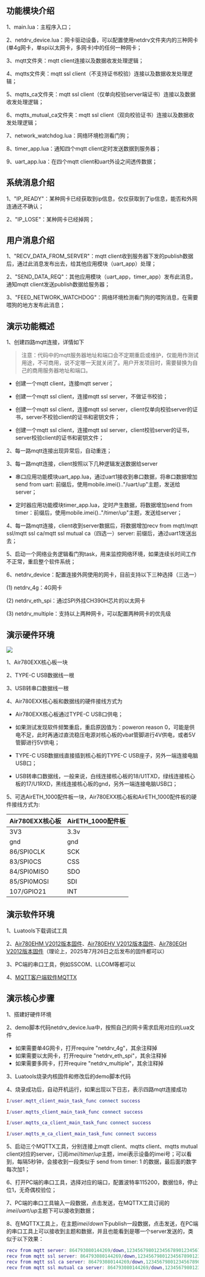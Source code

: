 ## 功能模块介绍

1、main.lua：主程序入口；

2、netdrv_device.lua：网卡驱动设备，可以配置使用netdrv文件夹内的三种网卡(单4g网卡，单spi以太网卡，多网卡)中的任何一种网卡；

3、mqtt文件夹：mqtt client连接以及数据收发处理逻辑；

4、mqtts文件夹：mqtt ssl client（不支持证书校验）连接以及数据收发处理逻辑；

5、mqtts_ca文件夹：mqtt ssl client（仅单向校验server端证书）连接以及数据收发处理逻辑；

6、mqtts_mutual_ca文件夹：mqtt ssl client（双向校验证书）连接以及数据收发处理逻辑；

7、network_watchdog.lua：网络环境检测看门狗；

8、timer_app.lua：通知四个mqtt client定时发送数据到服务器；

9、uart_app.lua：在四个mqtt client和uart外设之间透传数据；



## 系统消息介绍

1、"IP_READY"：某种网卡已经获取到ip信息，仅仅获取到了ip信息，能否和外网连通还不确认；

2、"IP_LOSE"：某种网卡已经掉网；



## 用户消息介绍

1、"RECV_DATA_FROM_SERVER"：mqtt client收到服务器下发的publish数据后，通过此消息发布出去，给其他应用模块（uart_app）处理；

2、"SEND_DATA_REQ"：其他应用模块（uart_app，timer_app）发布此消息，通知mqtt client发送publish数据给服务器；

3、"FEED_NETWORK_WATCHDOG"：网络环境检测看门狗的喂狗消息，在需要喂狗的地方发布此消息；



## 演示功能概述

1、创建四路mqtt连接，详情如下

> 注意：代码中的mqtt服务器地址和端口会不定期重启或维护，仅能用作测试用途，不可商用，说不定哪一天就关闭了。用户开发项目时，需要替换为自己的商用服务器地址和端口。

- 创建一个mqtt client，连接mqtt server；

- 创建一个mqtt ssl client，连接mqtt ssl server，不做证书校验；

- 创建一个mqtt ssl client，连接mqtt ssl server，client仅单向校验server的证书，server不校验client的证书和密钥文件；

- 创建一个mqtt ssl client，连接mqtt ssl server，client校验server的证书，server校验client的证书和密钥文件；

2、每一路mqtt连接出现异常后，自动重连；

3、每一路mqtt连接，client按照以下几种逻辑发送数据给server

- 串口应用功能模块uart_app.lua，通过uart1接收到串口数据，将串口数据增加send from uart: 前缀后，使用mobile.imei().."/uart/up"主题，发送给server；

- 定时器应用功能模块timer_app.lua，定时产生数据，将数据增加send from timer：前缀后，使用mobile.imei().."/timer/up"主题，发送给server；

4、每一路mqtt连接，client收到server数据后，将数据增加recv from mqtt/mqtt ssl/mqtt ssl ca/mqtt ssl mutual ca（四选一）server: 前缀后，通过uart1发送出去；

5、启动一个网络业务逻辑看门狗task，用来监控网络环境，如果连续长时间工作不正常，重启整个软件系统；

6、netdrv_device：配置连接外网使用的网卡，目前支持以下三种选择（三选一）

   (1) netdrv_4g：4G网卡

   (2) netdrv_eth_spi：通过SPI外挂CH390H芯片的以太网卡

   (3) netdrv_multiple：支持以上两种网卡，可以配置两种网卡的优先级



## 演示硬件环境

![](https://docs.openluat.com/air780ehv/luatos/common/hwenv/image/Air780EHV.png)

1、Air780EXX核心板一块

2、TYPE-C USB数据线一根

3、USB转串口数据线一根

4、Air780EXX核心板和数据线的硬件接线方式为

- Air780EXX核心板通过TYPE-C USB口供电；

- 如果测试发现软件频繁重启，重启原因值为：poweron reason 0，可能是供电不足，此时再通过直流稳压电源对核心板的vbat管脚进行4V供电，或者5V管脚进行5V供电；

- TYPE-C USB数据线直接插到核心板的TYPE-C USB座子，另外一端连接电脑USB口；

- USB转串口数据线，一般来说，白线连接核心板的18/U1TXD，绿线连接核心板的17/U1RXD，黑线连接核心板的gnd，另外一端连接电脑USB口；

5、可选AirETH_1000配件板一块，Air780EXX核心板和AirETH_1000配件板的硬件接线方式为:

| Air780EXX核心板  |  AirETH_1000配件板 |
| --------------- | ----------------- |
| 3V3             | 3.3v              |
| gnd             | gnd               |
| 86/SPI0CLK      | SCK               |
| 83/SPI0CS       | CSS               |
| 84/SPI0MISO     | SDO               |
| 85/SPI0MOSI     | SDI               |
| 107/GPIO21      | INT               |


## 演示软件环境

1、Luatools下载调试工具

2、[Air780EHM V2012版本固件](https://docs.openluat.com/air780epm/luatos/firmware/version/#air780ehmluatos)、[Air780EHV V2012版本固件](https://docs.openluat.com/air780ehv/luatos/firmware/version/)、[Air780EGH V2012版本固件](https://docs.openluat.com/air780egh/luatos/firmware/version/)（理论上，2025年7月26日之后发布的固件都可以）

3、PC端的串口工具，例如SSCOM、LLCOM等都可以

4、[MQTT客户端软件MQTTX](https://docs.openluat.com/air780epm/luatos/common/swenv/#254-mqttmqttx)


## 演示核心步骤

1、搭建好硬件环境

2、demo脚本代码netdrv_device.lua中，按照自己的网卡需求启用对应的Lua文件

- 如果需要单4G网卡，打开require "netdrv_4g"，其余注释掉
- 如果需要以太网卡，打开require "netdrv_eth_spi"，其余注释掉
- 如果需要多网卡，打开require "netdrv_multiple"，其余注释掉

3、Luatools烧录内核固件和修改后的demo脚本代码

4、烧录成功后，自动开机运行，如果出现以下日志，表示四路mqtt连接成功

``` lua
I/user.mqtt_client_main_task_func connect success

I/user.mqtts_client_main_task_func connect success

I/user.mqtts_ca_client_main_task_func connect success

I/user.mqtts_m_ca_client_main_task_func connect success
```

5、启动三个MQTTX工具，分别连接上mqtt client、mqtts client、mqtts mutual client对应的server，订阅$imei/timer/up$主题，imei表示设备的imei号；可以看到，每隔5秒钟，会接收到一段类似于 send from timer: 1 的数据，最后面的数字每次加1；

6、打开PC端的串口工具，选择对应的端口，配置波特率115200，数据位8，停止位1，无奇偶校验位；

7、PC端的串口工具输入一段数据，点击发送，在MQTTX工具订阅的$imei/uart/up$主题下可以接收到数据；

8、在MQTTX工具上，在主题$imei/down$下publish一段数据，点击发送，在PC端的串口工具上可以接收到主题和数据，并且也能看到是哪一个server发送的，类似于以下效果：

``` lua
recv from mqtt server: 864793080144269/down,123456798012345678901234567830
recv from mqtt ssl server: 864793080144269/down,123456798012345678901234567830
recv from mqtt ssl ca server: 864793080144269/down,123456798012345678901234567830
recv from mqtt ssl mutual ca server: 864793080144269/down,123456798012345678901234567830
```

